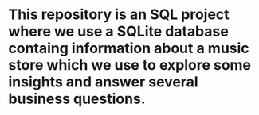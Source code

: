 # This repository is an SQL project where we use a SQLite database containg information about a music store which we use to explore some insights and answer several business questions.

